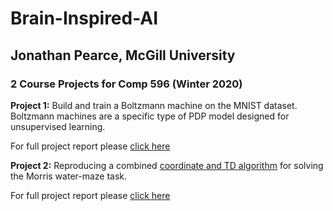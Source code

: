 # Brain-Inspired-AI

## Jonathan Pearce, McGill University

### 2 Course Projects for Comp 596 (Winter 2020)

**Project 1:** Build and train a Boltzmann machine on the MNIST dataset. Boltzmann machines are a specific type of PDP model designed for unsupervised learning.

For full project report please [click here](boltzmann_report.pdf)

**Project 2:** Reproducing a combined [coordinate and TD algorithm](watermaze_paper.pdf) for solving the Morris water-maze task.

For full project report please [click here](watermaze_report.pdf)

